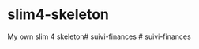 # slim4-skeleton

My own slim 4 skeleton#   s u i v i - f i n a n c e s  
 #   s u i v i - f i n a n c e s  
 